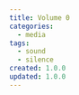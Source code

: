 ```yaml
---
title: Volume 0
categories:
  - media
tags:
  - sound
  - silence
created: 1.0.0
updated: 1.0.0
---
```

